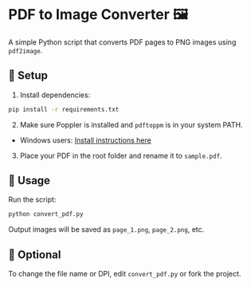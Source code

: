 # PDF to Image Converter 🖼️

A simple Python script that converts PDF pages to PNG images using `pdf2image`.

## 🚀 Setup

1. Install dependencies:
```bash
pip install -r requirements.txt
```

2. Make sure Poppler is installed and `pdftoppm` is in your system PATH.  
- Windows users: [Install instructions here](https://github.com/oschwartz10612/poppler-windows/releases/)

3. Place your PDF in the root folder and rename it to `sample.pdf`.

## 🔧 Usage

Run the script:
```bash
python convert_pdf.py
```
Output images will be saved as `page_1.png`, `page_2.png`, etc.

## 📁 Optional

To change the file name or DPI, edit `convert_pdf.py` or fork the project.
